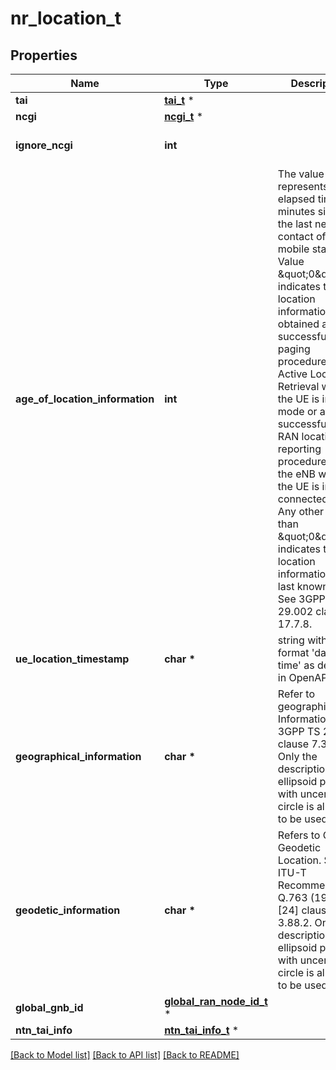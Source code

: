 # nr_location_t

## Properties
Name | Type | Description | Notes
------------ | ------------- | ------------- | -------------
**tai** | [**tai_t**](tai.md) \* |  | 
**ncgi** | [**ncgi_t**](ncgi.md) \* |  | 
**ignore_ncgi** | **int** |  | [optional] [default to false]
**age_of_location_information** | **int** | The value represents the elapsed time in minutes since the last network contact of the mobile station. Value \&quot;0\&quot; indicates that the location information was obtained after a successful paging procedure for Active Location Retrieval when the UE is in idle mode or after a successful  NG-RAN location reporting procedure with the eNB when the UE is in connected mode. Any other value than \&quot;0\&quot; indicates that the location information is the last known one. See 3GPP TS 29.002 clause 17.7.8.  | [optional] 
**ue_location_timestamp** | **char \*** | string with format &#39;date-time&#39; as defined in OpenAPI. | [optional] 
**geographical_information** | **char \*** | Refer to geographical Information. See 3GPP TS 23.032 clause 7.3.2. Only the description of an ellipsoid point with uncertainty circle is allowed to be used.  | [optional] 
**geodetic_information** | **char \*** | Refers to Calling Geodetic Location. See ITU-T Recommendation Q.763 (1999) [24] clause 3.88.2. Only the description of an ellipsoid point with uncertainty circle is allowed to be used.  | [optional] 
**global_gnb_id** | [**global_ran_node_id_t**](global_ran_node_id.md) \* |  | [optional] 
**ntn_tai_info** | [**ntn_tai_info_t**](ntn_tai_info.md) \* |  | [optional] 

[[Back to Model list]](../README.md#documentation-for-models) [[Back to API list]](../README.md#documentation-for-api-endpoints) [[Back to README]](../README.md)


